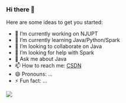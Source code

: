 ### Hi there 👋


Here are some ideas to get you started:

- 🔭 I’m currently working on NJUPT
- 🌱 I’m currently learning Java/Python/Spark
- 👯 I’m looking to collaborate on Java
- 🤔 I’m looking for help with Spark
- 💬 Ask me about Java
- 📫 How to reach me: [CSDN](https://blog.csdn.net/cao1315020626)
- 😄 Pronouns: ...
- ⚡ Fun fact: ...

![](https://github-readme-stats.vercel.app/api?username=Aaron-cdx)
